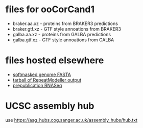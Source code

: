# files for ooCorCand1
* braker.aa.xz - proteins from BRAKER3 predictions
* braker.gtf.xz - GTF style annoations from BRAKER3
* galba.aa.xz - proteins from GALBA predictions
* galba.gtf.xz - GTF style annoations from GALBA

# files hosted elsewhere
* [softmasked genome FASTA](https://asg_hubs.cog.sanger.ac.uk/ooCorCand1/ooCorCand1.fa.masked)
* [tarball of RepeatModeller output](https://asg_hubs.cog.sanger.ac.uk/ooCorCand1/ooCorCand1.tar.xz)
* [prepublication RNASeq](https://www.ebi.ac.uk/ena/browser/view/ERR11814103)

# UCSC assembly hub
use https://asg_hubs.cog.sanger.ac.uk/assembly_hubs/hub.txt

